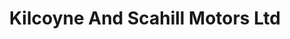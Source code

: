 ---
title: "Kilcoyne And Scahill Motors Ltd"
url: /castlebar/kilcoyne-and-scahill-motors-ltd/
shop: car
---